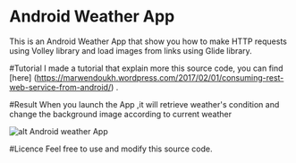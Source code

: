 # Android Weather App
This is an Android Weather App that show you how to make HTTP requests using Volley library and load images from links using Glide library.

#Tutorial
I made a tutorial that explain more this source code, you can find [here] (https://marwendoukh.wordpress.com/2017/02/01/consuming-rest-web-service-from-android/) .

#Result
When you launch the App ,it will retrieve weather's condition and change the background image according to current weather

![alt Android weather App](https://marwendoukh.files.wordpress.com/2017/01/android-weather-app.png?w=240&h=350)

#Licence
Feel free to use and modify this source code. 


